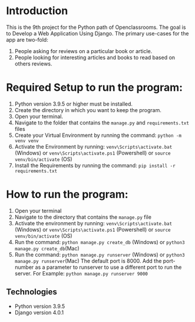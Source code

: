 # Introduction
This is the 9th project for the Python path of Openclassrooms. The goal is to Develop a Web Application Using Django.
The primary use-cases for the app are two-fold:
1. People asking for reviews on a particular book or article.
2. People looking for interesting articles and books to read based on others reviews.


# Required Setup to run the program:

1. Python version 3.9.5 or higher must be installed.
2. Create the directory in which you want to keep the program.
3. Open your terminal.
4. Navigate to the folder that contains the `manage.py` and `requirements.txt` files
5. Create your Virtual Environment by running the command: `python -m venv venv`
6. Activate the Environment by running: 
 `venv\Scripts\activate.bat` (Windows) 
 or `venv\Scripts\activate.ps1` (Powershell)
 or `source venv/bin/activate` (OS)
7. Install the Requirements by running the command: `pip install -r requirements.txt`
   
# How to run the program:
1. Open your terminal
2. Navigate to the directory that contains the `manage.py` file
3. Activate the environment by running: 
 `venv\Scripts\activate.bat` (Windows) 
 or `venv\Scripts\activate.ps1` (Powershell)
 or `source venv/bin/activate` (OS)
4. Run the command: `python manage.py create_db` (Windows) or `python3 manage.py create_db`(Mac)
5. Run the command: `python manage.py runserver` (Windows) or `python3 manage.py runserver`(Mac)
The default port is 8000. Add the port-number as a parameter to runserver to use a different
port to run the server. For Example: `python manage.py runserver 9000`
   

## Technologies
- Python version 3.9.5
- Django version 4.0.1